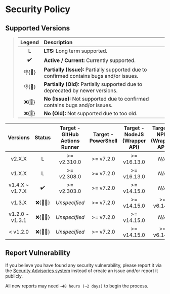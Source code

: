 # Security Policy

## Supported Versions

> | **Legend** | **Description** |
> |:-:|:--|
> | L | **LTS:** Long term supported. |
> | ✔️ | **Active / Current:** Currently supported. |
> | 👎{🐛} | **Partially (Issue):** Partially supported due to confirmed contains bugs and/or issues. |
> | 👎{🧓} | **Partially (Old):** Partially supported due to deprecated by newer versions. |
> | ❌{🐛} | **No (Issue):** Not supported due to confirmed contains bugs and/or issues. |
> | ❌{🧓} | **No (Old):** Not supported due to too old. |

| **Versions** | **Status** | **Target - GitHub Actions Runner** | **Target - PowerShell** | **Target - NodeJS (Wrapper API)** | **Target - NPM (Wrapper API)** |
|:-:|:-:|:-:|:-:|:-:|:-:|
| v2.X.X | L | >= v2.310.0 | >= v7.2.0 | >= v16.13.0 | *N/A* |
| v1.X.X | L | >= v2.308.0 | >= v7.2.0 | >= v16.13.0 | *N/A* |
| v1.4.X \~ v1.7.X | ✔️ | >= v2.303.0 | >= v7.2.0 | >= v14.15.0 | *N/A* |
| v1.3.X | ❌{🐛🧓} | *Unspecified* | >= v7.2.0 | >= v14.15.0 | >= v6.14.8 |
| v1.2.0 \~ v1.3.1 | ❌{🐛🧓} | *Unspecified* | >= v7.2.0 | >= v14.15.0 | *N/A* |
| < v1.2.0 | ❌{🐛🧓} | *Unspecified* | >= v7.2.0 | >= v14.15.0 | >= v6.14.8 |

## Report Vulnerability

If you believe you have found any security vulnerability, please report it via the [Security Advisories system](https://github.com/hugoalh-studio/ghactions-toolkit-powershell/security/advisories/new) instead of create an issue and/or report it publicly.

All new reports may need `~48 hours (~2 days)` to begin the process.
